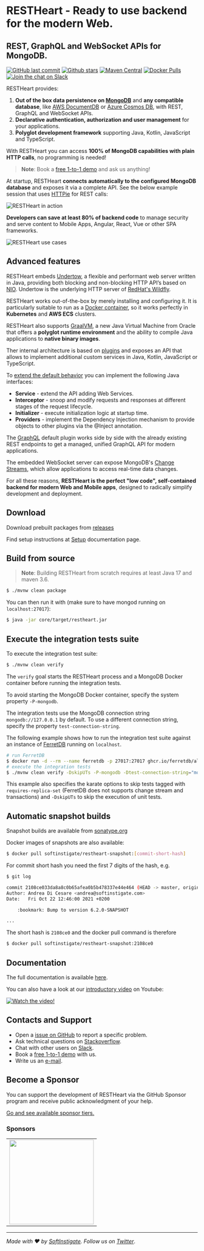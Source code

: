 # RESTHeart - Ready to use backend for the modern Web.

##  REST, GraphQL and WebSocket APIs for MongoDB.

[![GitHub last commit](https://img.shields.io/github/last-commit/softinstigate/restheart)](https://github.com/SoftInstigate/restheart/commits/master)
[![Github stars](https://img.shields.io/github/stars/SoftInstigate/restheart?label=Github%20Stars)](https://github.com/SoftInstigate/restheart)
[![Maven Central](https://img.shields.io/maven-central/v/org.restheart/restheart.svg?label=Maven%20Central)](https://search.maven.org/search?q=g:%22org.restheart%22%20AND%20a:%22restheart%22)
[![Docker Pulls](https://img.shields.io/docker/pulls/softinstigate/restheart.svg?maxAge=2592000)](https://hub.docker.com/r/softinstigate/restheart/)
[![Join the chat on Slack](https://img.shields.io/badge/chat-on%20slack-orange)](https://join.slack.com/t/restheart/shared_invite/zt-1olrhtoq8-5DdYLBWYDonFGEALhmgSXQ)

RESTHeart provides:

1. **Out of the box data persistence on [MongoDB](https://www.mongodb.com)** and **any compatible database**, like [AWS DocumentDB](https://aws.amazon.com/documentdb/?nc1=h_ls) or [Azure Cosmos DB](https://docs.microsoft.com/en-us/azure/cosmos-db/mongodb/mongodb-introduction), with REST, GraphQL and WebSocket APIs.
2. **Declarative authentication, authorization and user management** for your applications.
3. **Polyglot development framework** supporting Java, Kotlin, JavaScript and TypeScript.

With RESTHeart you can access **100% of MongoDB capabilities with plain HTTP calls**, no programming is needed!

> **Note**: Book a [free 1-to-1 demo](https://calendly.com/restheart) and ask us anything!

At startup, RESTHeart **connects automatically to the configured MongoDB database** and exposes it via a complete API. See the below example session that uses [HTTPie](https://httpie.io) for REST calls:

![RESTHeart in action](https://github.com/SoftInstigate/restheart-website/raw/aa2a9be0fc13c5d70f3ad4ed9e337875525394bc/images/restheart.gif)

**Developers can save at least 80% of backend code** to manage security and serve content to Mobile Apps, Angular, React, Vue or other SPA frameworks.

![RESTHeart use cases](https://restheart.org/images/clients.png)

## Advanced features

RESTHeart embeds [Undertow](https://undertow.io), a flexible and performant web server written in Java, providing both blocking and non-blocking HTTP API’s based on [NIO](https://en.wikipedia.org/wiki/Non-blocking_I/O_(Java)). Undertow is the underlying HTTP server of [RedHat's Wildfly](https://www.wildfly.org).

RESTHeart works out-of-the-box by merely installing and configuring it. It is particularly suitable to run as a [Docker container](https://hub.docker.com/r/softinstigate/restheart), so it works perfectly in **Kubernetes** and **AWS ECS** clusters.

RESTHeart also supports [GraalVM](https://restheart.org/docs/graalvm/), a new Java Virtual Machine from Oracle that offers a **polyglot runtime environment** and the ability to compile Java applications to **native binary images**.

Ther internal architecture is based on [plugins](https://restheart.org/docs/plugins/overview/) and exposes an API that allows to implement additional custom services in Java, Kotlin, JavaScript or TypeScript.

To [extend the default behavior](https://restheart.org/docs/plugins/overview/) you can implement the following Java interfaces:

- __Service__ - extend the API adding Web Services.
- __Interceptor__ - snoop and modify requests and responses at different stages of the request lifecycle.
- __Initializer__ - execute initialization logic at startup time.
- __Providers__ - implement the Dependency Injection mechanism to provide objects to other plugins via the @Inject annotation.

The [GraphQL](https://restheart.org/docs/graphql/) default plugin works side by side with the already existing REST endpoints to get a managed, unified GraphQL API for modern applications.

The embedded WebSocket server can expose MongoDB's [Change Streams](https://docs.mongodb.com/manual/changeStreams/), which allow applications to access real-time data changes.

For all these reasons, __RESTHeart is the perfect "low code", self-contained backend for modern Web and Mobile apps__, designed to radically simplify development and deployment.

## Download

Download prebuilt packages from [releases](https://github.com/SoftInstigate/restheart/releases)

Find setup instructions at [Setup](https://restheart.org/docs/setup/) documentation page.

## Build from source

> **Note**: Building RESTHeart from scratch requires at least Java 17 and maven 3.6.

```bash
$ ./mvnw clean package
```

You can then run it with (make sure to have mongod running on `localhost:27017`):

```bash
$ java -jar core/target/restheart.jar
```

## Execute the integration tests suite

To execute the integration test suite:

```bash
$ ./mvnw clean verify
```

The `verify` goal starts the RESTHeart process and a MongoDB Docker container before running the integration tests.

To avoid starting the MongoDB Docker container, specify the system property `-P-mongodb`.

The integration tests use the MongoDB connection string `mongodb://127.0.0.1` by default. To use a different connection string, specify the property `test-connection-string`.

The following example shows how to run the integration test suite against an instance of [FerretDB](https:s//ferretdb.io) running on `localhost`.

```bash
# run FerretDB
$ docker run -d --rm --name ferretdb -p 27017:27017 ghcr.io/ferretdb/all-in-one
# execute the integration tests
$ ./mvnw clean verify -DskipUTs -P-mongodb -Dtest-connection-string="mongodb://username:password@localhost/ferretdb?authMechanism=PLAIN" -Dkarate.options="--tags ~@requires-replica-set"
```

This example also specifies the karate options to skip tests tagged with `requires-replica-set` (FerretDB does not supports change stream and transactions) and `-DskipUTs` to skip the execution of unit tests.

## Automatic snapshot builds

Snapshot builds are available from [sonatype.org](https://s01.oss.sonatype.org/content/repositories/snapshots/org/restheart/restheart/)

Docker images of snapshots are also available:

```bash
$ docker pull softinstigate/restheart-snapshot:[commit-short-hash]
```

For commit short hash you need the first 7 digits of the hash, e.g.

```bash
$ git log

commit 2108ce033da8a8c0b65afea0b5b478337e44e464 (HEAD -> master, origin/master, origin/HEAD)
Author: Andrea Di Cesare <andrea@softinstigate.com>
Date:   Fri Oct 22 12:46:00 2021 +0200

    :bookmark: Bump to version 6.2.0-SNAPSHOT

...
```

The short hash is `2108ce0` and the docker pull command is therefore

```bash
$ docker pull softinstigate/restheart-snapshot:2108ce0
```

## Documentation

The full documentation is available [here](https://restheart.org/docs/).

You can also have a look at our [introductory video](https://youtu.be/9KroH-RvjS0) on Youtube:

[![Watch the video!](https://img.youtube.com/vi/9KroH-RvjS0/hqdefault.jpg)](https://youtu.be/9KroH-RvjS0)

## Contacts and Support

- Open a [issue on GitHub](https://github.com/SoftInstigate/restheart/issues/new) to report a specific problem.
- Ask technical questions on [Stackoverflow](https://stackoverflow.com/questions/ask?tags=restheart).
- Chat with other users on [Slack](https://join.slack.com/t/restheart/shared_invite/zt-1olrhtoq8-5DdYLBWYDonFGEALhmgSXQ).
- Book a [free 1-to-1 demo](https://calendly.com/restheart) with us.
- Write us an [e-mail](mailto:ask@restheart.org?subject=RESTHeart).

## Become a Sponsor

You can support the development of RESTHeart via the GitHub Sponsor program and receive public acknowledgment of your help.

[Go and see available sponsor tiers.](https://github.com/sponsors/SoftInstigate)

### Sponsors

<table>
  <tbody>
    <tr>
      <td align="center" valign="middle">
        <a href="https://www.softinstigate.com" target="_blank">
          <img width="222px" src="https://www.softinstigate.com/images/logo.png">
        </a>
      </td>
    </tr>
  </tbody>
</table>

---

_Made with :heart: by [SoftInstigate](https://www.softinstigate.com). Follow us on [Twitter](https://twitter.com/softinstigate)_.
